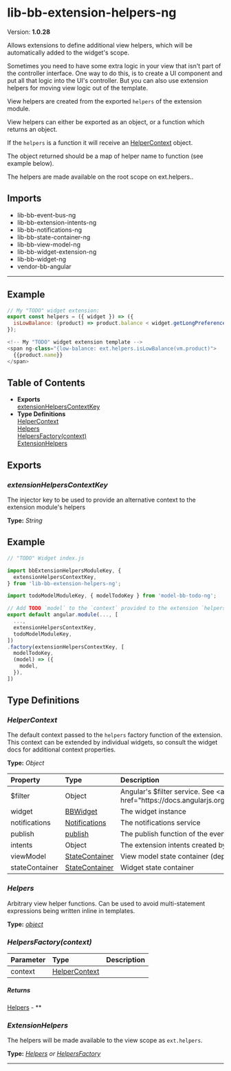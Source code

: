 # lib-bb-extension-helpers-ng


Version: **1.0.28**

Allows extensions to define additional view helpers, which will be automatically
added to the widget's scope.

Sometimes you need to have some extra logic in your view that isn't part of the controller
interface. One way to do this, is to create a UI component and put all that logic into the UI's
controller. But you can also use extension helpers for moving view logic out of the template.

View helpers are created from the exported `helpers` of the extension module.

View helpers can either be exported as an object, or a function which returns an object.

If the `helpers` is a function it will receive an <a href="#HelperContext">HelperContext</a> object.

The object returned should be a map of helper name to function (see example below).

The helpers are made available on the root scope on ext.helpers.<helper-name>.

## Imports

* lib-bb-event-bus-ng
* lib-bb-extension-intents-ng
* lib-bb-notifications-ng
* lib-bb-state-container-ng
* lib-bb-view-model-ng
* lib-bb-widget-extension-ng
* lib-bb-widget-ng
* vendor-bb-angular

---

## Example

```javascript
// My "TODO" widget extension:
export const helpers = ({ widget }) => ({
  isLowBalance: (product) => product.balance < widget.getLongPreference('lowBalanceThreshold'),
});

<!-- My "TODO" widget extension template -->
<span ng-class="{low-balance: ext.helpers.isLowBalance(vm.product)">
  {{product.name}}
</span>
```

## Table of Contents
- **Exports**<br/>    <a href="#extensionHelpersContextKey">extensionHelpersContextKey</a><br/>
- **Type Definitions**<br/>    <a href="#HelperContext">HelperContext</a><br/>    <a href="#Helpers">Helpers</a><br/>    <a href="#HelpersFactory">HelpersFactory(context)</a><br/>    <a href="#ExtensionHelpers">ExtensionHelpers</a><br/>

## Exports

### <a name="extensionHelpersContextKey"></a>*extensionHelpersContextKey*

The injector key to be used to provide an alternative context to the extension module's
helpers

**Type:** *String*


## Example

```javascript
// "TODO" Widget index.js

import bbExtensionHelpersModuleKey, {
  extensionHelpersContextKey,
} from 'lib-bb-extension-helpers-ng';

import todoModelModuleKey, { modelTodoKey } from 'model-bb-todo-ng';

// Add TODO `model` to the `context` provided to the extension `helpers` key
export default angular.module(..., [
  ...,
  extensionHelpersContextKey,
  todoModelModuleKey,
])
.factory(extensionHelpersContextKey, [
  modelTodoKey,
  (model) => ({
    model,
  }),
])
```

## Type Definitions


### <a name="HelperContext"></a>*HelperContext*

The default context passed to the `helpers` factory function of the extension. This context can
be extended by individual widgets, so consult the widget docs for additional context properties.

**Type:** *Object*


| Property | Type | Description |
| :-- | :-- | :-- |
| $filter | Object | Angular's $filter service. See <a href="https://docs.angularjs.org/api/ng/service/$filter">https://docs.angularjs.org/api/ng/service/$filter</a> |
| widget | <a href="lib-bb-widget.html#BBWidget">BBWidget</a> | The widget instance |
| notifications | <a href="lib-bb-notifications-ng.html#Notifications">Notifications</a> | The notifications service |
| publish | <a href="lib-bb-event-bus-ng.html#publish">publish</a> | The publish function of the event bus |
| intents | Object | The extension intents created by <a href="lib-bb-extension-intents-ng.html#lib-bb-extension-intents-ng">lib-bb-extension-intents-ng</a> |
| viewModel | <a href="lib-bb-state-container.html#StateContainer">StateContainer</a> | View model state container (deprecated since Building Blocks 2.6.0) |
| stateContainer | <a href="lib-bb-state-container.html#StateContainer">StateContainer</a> | Widget state container |

### <a name="Helpers"></a>*Helpers*

Arbitrary view helper functions. Can be used to avoid multi-statement expressions being
written inline in templates.

**Type:** *<a href="#object<function>">object<function></a>*



### <a name="HelpersFactory"></a>*HelpersFactory(context)*


| Parameter | Type | Description |
| :-- | :-- | :-- |
| context | <a href="#HelperContext">HelperContext</a> |  |

##### Returns

<a href="#Helpers">Helpers</a> - **

### <a name="ExtensionHelpers"></a>*ExtensionHelpers*

The helpers will be made available to the view scope as `ext.helpers`.

**Type:** *<a href="#Helpers">Helpers</a> or <a href="#HelpersFactory">HelpersFactory</a>*


---
